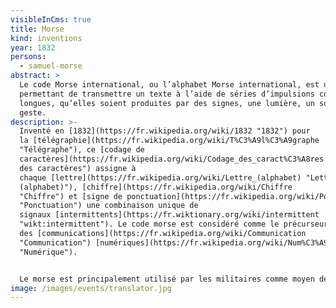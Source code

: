 ```yaml
---
visibleInCms: true
title: Morse
kind: inventions
year: 1832
persons:
  - samuel-morse
abstract: >
  Le code Morse international, ou l’alphabet Morse international, est un code
  permettant de transmettre un texte à l’aide de séries d’impulsions courtes et
  longues, qu’elles soient produites par des signes, une lumière, un son ou un
  geste.
description: >-
  Inventé en [1832](https://fr.wikipedia.org/wiki/1832 "1832") pour
  la [télégraphie](https://fr.wikipedia.org/wiki/T%C3%A9l%C3%A9graphe
  "Télégraphe"), ce [codage de
  caractères](https://fr.wikipedia.org/wiki/Codage_des_caract%C3%A8res "Codage
  des caractères") assigne à
  chaque [lettre](https://fr.wikipedia.org/wiki/Lettre_(alphabet) "Lettre
  (alphabet)"), [chiffre](https://fr.wikipedia.org/wiki/Chiffre
  "Chiffre") et [signe de ponctuation](https://fr.wikipedia.org/wiki/Ponctuation
  "Ponctuation") une combinaison unique de
  signaux [intermittents](https://fr.wiktionary.org/wiki/intermittent
  "wikt:intermittent"). Le code morse est considéré comme le précurseur
  des [communications](https://fr.wikipedia.org/wiki/Communication
  "Communication") [numériques](https://fr.wikipedia.org/wiki/Num%C3%A9rique
  "Numérique").


  Le morse est principalement utilisé par les militaires comme moyen de [transmission](https://fr.wikipedia.org/wiki/Transmission_(militaire) "Transmission (militaire)"), souvent [chiffrée](https://fr.wikipedia.org/wiki/Chiffrement "Chiffrement"), ainsi que dans le civil pour certaines émissions à caractère automatique : [radiobalises](https://fr.wikipedia.org/wiki/Balise_non_directionnelle "Balise non directionnelle") en aviation, [indicatif d’appel](https://fr.wikipedia.org/wiki/Indicatif_(radio) "Indicatif (radio)") des stations maritimes, des émetteurs internationaux ([horloges atomiques](https://fr.wikipedia.org/wiki/Horloge_atomique "Horloge atomique")).
image: /images/events/translator.jpg
---
```

